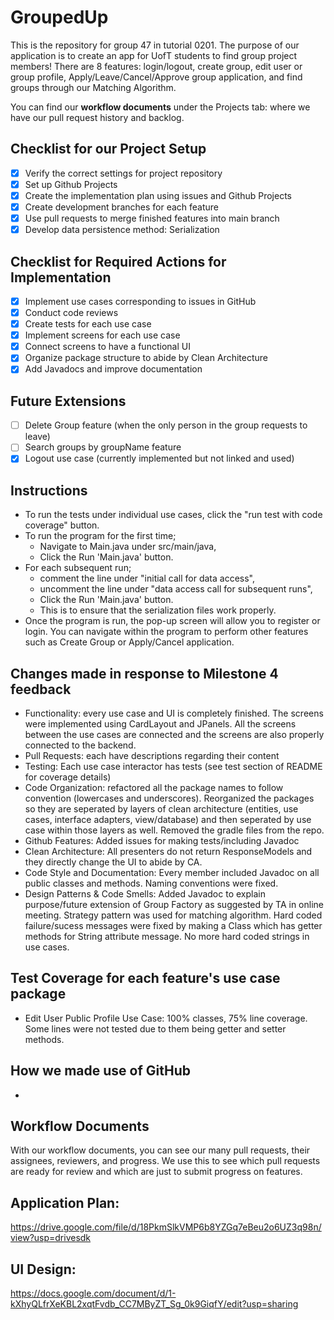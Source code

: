 # GroupedUp

This is the repository for group 47 in tutorial 0201. 
The purpose of our application is to create an app for UofT students to find group project members! There are 8 features: login/logout, create group, edit user or group profile, Apply/Leave/Cancel/Approve group application, and find groups through our Matching Algorithm.

You can find our **workflow documents** under the Projects tab: where we have our pull request history and backlog.

## Checklist for our Project Setup
- [X] Verify the correct settings for project repository
- [X] Set up Github Projects
- [X] Create the implementation plan using issues and Github Projects
- [X] Create development branches for each feature
- [X] Use pull requests to merge finished features into main branch
- [X] Develop data persistence method: Serialization

## Checklist for Required Actions for Implementation
- [X] Implement use cases corresponding to issues in GitHub
- [X] Conduct code reviews
- [X] Create tests for each use case
- [X] Implement screens for each use case
- [X] Connect screens to have a functional UI
- [X] Organize package structure to abide by Clean Architecture
- [X] Add Javadocs and improve documentation

## Future Extensions
- [ ] Delete Group feature (when the only person in the group requests to leave)
- [ ] Search groups by groupName feature
- [X] Logout use case (currently implemented but not linked and used)

## Instructions
- To run the tests under individual use cases, click the "run test with code coverage" button.
- To run the program for the first time;
  - Navigate to Main.java under src/main/java,
  - Click the Run 'Main.java' button.
- For each subsequent run; 
  - comment the line under "initial call for data access",
  - uncomment the line under "data access call for subsequent runs",
  - Click the Run 'Main.java' button.
  - This is to ensure that the serialization files work properly.
- Once the program is run, the pop-up screen will allow you to register or login. You can navigate within the program to perform other features such as Create Group or Apply/Cancel application.

## Changes made in response to Milestone 4 feedback
-  Functionality: every use case and UI is completely finished. The screens were implemented using CardLayout and JPanels. All the screens between the use cases are connected and the screens are also properly connected to the backend. 
-  Pull Requests: each have descriptions regarding their content
-  Testing: Each use case interactor has tests (see test section of README for coverage details)
-  Code Organization: refactored all the package names to follow convention (lowercases and underscores). Reorganized the packages so they are seperated by layers of clean architecture (entities, use cases, interface adapters, view/database) and then seperated by use case within those layers as well. Removed the gradle files from the repo.
-  Github Features: Added issues for making tests/including Javadoc
-  Clean Architecture: All presenters do not return ResponseModels and they directly change the UI to abide by CA.
-  Code Style and Documentation: Every member included Javadoc on all public classes and methods. Naming conventions were fixed.
-  Design Patterns & Code Smells: Added Javadoc to explain purpose/future extension of Group Factory as suggested by TA in online meeting. Strategy pattern was used for matching algorithm. Hard coded failure/sucess messages were fixed by making a Class which has getter methods for String attribute message. No more hard coded strings in use cases.

## Test Coverage for each feature's use case package
- Edit User Public Profile Use Case: 100% classes, 75% line coverage. Some lines were not tested due to them being getter and setter methods.


## How we made use of GitHub
- 

## Workflow Documents
With our workflow documents, you can see our many pull requests, their assignees, reviewers, and progress. We use this to see which pull requests are ready for review and which are just to submit progress on features.
## Application Plan:
https://drive.google.com/file/d/18PkmSlkVMP6b8YZGq7eBeu2o6UZ3q98n/view?usp=drivesdk
## UI Design:
https://docs.google.com/document/d/1-kXhyQLfrXeKBL2xqtFvdb_CC7MByZT_Sg_0k9GiqfY/edit?usp=sharing
